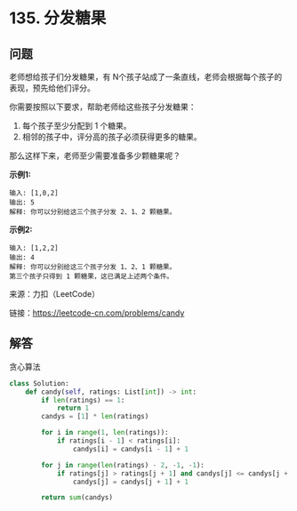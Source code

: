 # 135. 分发糖果

## 问题

老师想给孩子们分发糖果，有 N个孩子站成了一条直线，老师会根据每个孩子的表现，预先给他们评分。

你需要按照以下要求，帮助老师给这些孩子分发糖果：

1. 每个孩子至少分配到 1 个糖果。
2. 相邻的孩子中，评分高的孩子必须获得更多的糖果。

那么这样下来，老师至少需要准备多少颗糖果呢？

**示例1:**
    
    输入: [1,0,2]
    输出: 5
    解释: 你可以分别给这三个孩子分发 2、1、2 颗糖果。

**示例2:**

    输入: [1,2,2]
    输出: 4
    解释: 你可以分别给这三个孩子分发 1、2、1 颗糖果。
    第三个孩子只得到 1 颗糖果，这已满足上述两个条件。

来源：力扣（LeetCode）

链接：https://leetcode-cn.com/problems/candy



## 解答

贪心算法

```python
class Solution:
    def candy(self, ratings: List[int]) -> int:
        if len(ratings) == 1:
            return 1
        candys = [1] * len(ratings)

        for i in range(1, len(ratings)):
            if ratings[i - 1] < ratings[i]:
                candys[i] = candys[i - 1] + 1

        for j in range(len(ratings) - 2, -1, -1):
            if ratings[j] > ratings[j + 1] and candys[j] <= candys[j + 1]:
                candys[j] = candys[j + 1] + 1

        return sum(candys)
```